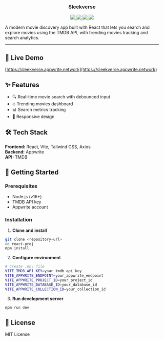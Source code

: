 <h3 align="center">
 Sleekverse
</h3>
<p align="center">
	<a href="https://react.dev/">
		<img src="https://img.shields.io/static/v1?style=for-the-badge&label=&message=React%20JS&colorA=1e1e2e&colorB=61DAFB&logo=react&logoColor=white">
	</a>
	<a href="https://appwrite.io/">
		<img src="https://img.shields.io/static/v1?style=for-the-badge&label=&message=Appwrite&colorA=1e1e2e&colorB=FD366E&logo=appwrite&logoColor=white">
	</a>
	<a href="https://tailwindcss.com/">
		<img src="https://img.shields.io/static/v1?style=for-the-badge&label=&message=Tailwind%20CSS&colorA=1e1e2e&colorB=00BCFF&logo=tailwindcss&logoColor=white">
	</a>
	<a href="https://vitejs.dev/">
		<img src="https://img.shields.io/static/v1?style=for-the-badge&label=&message=Vite&colorA=1e1e2e&colorB=DCB827&logo=vite&logoColor=white">
	</a>
</p>

<p>
A modern movie discovery app built with React that lets you search and explore movies using the TMDB API, with trending movies tracking and search analytics.
</p>

---

<!-- ![Project Banner](BANNER_IMAGE_URL_HERE) -->

## 🚀 Live Demo

[https://sleekverse.appwrite.network](https://sleekverse.appwrite.network)

## ✨ Features

- 🔍 Real-time movie search with debounced input
- 🔥 Trending movies dashboard
- 📊 Search metrics tracking
- 📱 Responsive design

## 🛠️ Tech Stack

**Frontend:** React, Vite, Tailwind CSS, Axios  
**Backend:** Appwrite  
**API:** TMDB

## 🏃 Getting Started

### Prerequisites

- Node.js (v16+)
- TMDB API key
- Appwrite account

### Installation

1. **Clone and install**

```bash
git clone <repository-url>
cd react-proj
npm install
```

2. **Configure environment**

```bash
# Create .env file
VITE_TMDB_API_KEY=your_tmdb_api_key
VITE_APPWRITE_ENDPOINT=your_appwrite_endpoint
VITE_APPWRITE_PROJECT_ID=your_project_id
VITE_APPWRITE_DATABASE_ID=your_database_id
VITE_APPWRITE_COLLECTION_ID=your_collection_id
```

3. **Run development server**

```bash
npm run dev
```

## 📜 License

MIT License
